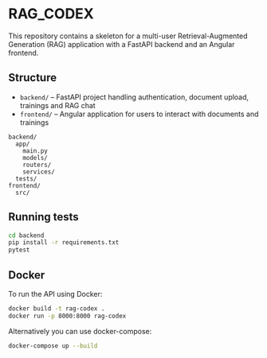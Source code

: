 # RAG_CODEX

This repository contains a skeleton for a multi-user Retrieval-Augmented Generation (RAG) application with a FastAPI backend and an Angular frontend.

## Structure

- `backend/` – FastAPI project handling authentication, document upload, trainings and RAG chat
- `frontend/` – Angular application for users to interact with documents and trainings

```text
backend/
  app/
    main.py
    models/
    routers/
    services/
  tests/
frontend/
  src/
```

## Running tests

```bash
cd backend
pip install -r requirements.txt
pytest
```

## Docker

To run the API using Docker:

```bash
docker build -t rag-codex .
docker run -p 8000:8000 rag-codex
```

Alternatively you can use docker-compose:

```bash
docker-compose up --build
```

